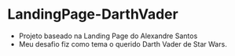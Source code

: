# LandingPage-DarthVader

- Projeto baseado na Landing Page do Alexandre Santos
- Meu desafio fiz como tema o querido Darth Vader de Star Wars.

